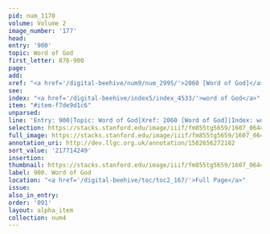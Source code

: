 ```yaml
---
pid: num_1170
volume: Volume 2
image_number: '177'
head:
entry: '900'
topic: Word of God
first_letter: 876-900
page:
add:
xref: "<a href='/digital-beehive/num9/num_2995/'>2060 [Word of God]</a>"
see:
index: "<a href='/digital-beehive/index5/index_4533/'>word of God</a>"
item: "#item-f7de9d1c6"
unparsed:
line: 'Entry: 900|Topic: Word of God|Xref: 2060 [Word of God]|Index: word of God|#item-f7de9d1c6'
selection: https://stacks.stanford.edu/image/iiif/fm855tg5659/1607_0644/398,4249,2893,774/full/0/default.jpg
full_image: https://stacks.stanford.edu/image/iiif/fm855tg5659/1607_0644/full/full/0/default.jpg
annotation_uri: http://dev.llgc.org.uk/annotation/1582656272182
sort_value: '217714249'
insertion:
thumbnail: https://stacks.stanford.edu/image/iiif/fm855tg5659/1607_0644/398,4249,600,180/250,/0/default.jpg
label: 900. Word of God
location: "<a href='/digital-beehive/toc/toc2_167/'>Full Page</a>"
issue:
also_in_entry:
order: '091'
layout: alpha_item
collection: num4
---
```

